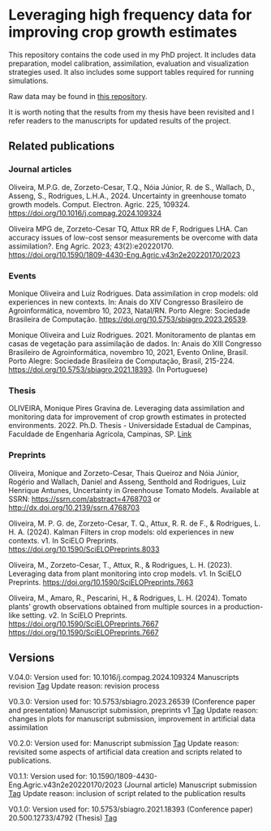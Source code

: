 # Leveraging high frequency data for improving crop growth estimates

This repository contains the code used in my PhD project. It includes data preparation, model calibration, assimilation, evaluation and visualization strategies used. It also includes some support tables required for running simulations.

Raw data may be found in [this repository](https://doi.org/10.25824/redu/EP4NGO).

It is worth noting that the results from my thesis have been revisited and I refer readers to the manuscripts for updated results of the project.

## Related publications
### Journal articles
Oliveira, M.P.G. de, Zorzeto-Cesar, T.Q., Nóia Júnior, R. de S., Wallach, D., Asseng, S., Rodrigues, L.H.A., 2024. Uncertainty in greenhouse tomato growth models. Comput. Electron. Agric. 225, 109324. https://doi.org/10.1016/j.compag.2024.109324

Oliveira MPG de, Zorzeto-Cesar TQ, Attux RR de F, Rodrigues LHA. Can accuracy issues of low-cost sensor measurements be overcome with data assimilation?. Eng Agríc. 2023; 43(2):e20220170. https://doi.org/10.1590/1809-4430-Eng.Agric.v43n2e20220170/2023

### Events
Monique Oliveira and Luiz Rodrigues. Data assimilation in crop models: old experiences in new contexts. In: Anais do XIV Congresso Brasileiro de Agroinformática, novembro 10, 2023, Natal/RN. Porto Alegre: Sociedade Brasileira de Computação. https://doi.org/10.5753/sbiagro.2023.26539. 

Monique Oliveira and Luiz Rodrigues. 2021. Monitoramento de plantas em casas de vegetação para assimilação de dados. In: Anais do XIII Congresso Brasileiro de Agroinformática, novembro 10, 2021, Evento Online, Brasil. Porto Alegre: Sociedade Brasileira de Computação, Brasil, 215-224. https://doi.org/10.5753/sbiagro.2021.18393. (In Portuguese)

### Thesis
OLIVEIRA, Monique Pires Gravina de. Leveraging data assimilation and monitoring data for improvement of crop growth estimates in protected environments. 2022. Ph.D. Thesis - Universidade Estadual de Campinas, Faculdade de Engenharia Agrícola, Campinas, SP. [Link](https://hdl.handle.net/20.500.12733/4792)

### Preprints
Oliveira, Monique and Zorzeto-Cesar, Thais Queiroz and Nóia Júnior, Rogério and Wallach, Daniel and Asseng, Senthold and Rodrigues, Luiz Henrique Antunes, Uncertainty in Greenhouse Tomato Models. Available at SSRN: https://ssrn.com/abstract=4768703 or http://dx.doi.org/10.2139/ssrn.4768703 

Oliveira, M. P. G. de, Zorzeto-Cesar, T. Q., Attux, R. R. de F., & Rodrigues, L. H. A. (2024). Kalman Filters in crop models: old experiences in new contexts. v1. In SciELO Preprints. https://doi.org/10.1590/SciELOPreprints.8033

Oliveira, M., Zorzeto-Cesar, T., Attux, R., & Rodrigues, L. H. (2023). Leveraging data from plant monitoring into crop models. v1. In SciELO Preprints. https://doi.org/10.1590/SciELOPreprints.7663

Oliveira, M., Amaro, R., Pescarini, H., & Rodrigues, L. H. (2024). Tomato plants’ growth observations obtained from multiple sources in a production-like setting. v2. In SciELO Preprints. https://doi.org/10.1590/SciELOPreprints.7667 https://doi.org/10.1590/SciELOPreprints.7667

## Versions
V.04.0: Version used for:
  10.1016/j.compag.2024.109324
  Manuscripts revision
  [Tag](https://github.com/mnqoliveira/data-assimilation-tomato-models/releases/tag/v0.4.0)
  Update reason: revision process

V0.3.0: Version used for:
  10.5753/sbiagro.2023.26539 (Conference paper and presentation)
  Manuscript submission, preprints v1
  [Tag](https://github.com/mnqoliveira/data-assimilation-tomato-models/releases/tag/v0.3.0)
  Update reason: changes in plots for manuscript submission, improvement in artificial data assimilation

V0.2.0: Version used for:
  Manuscript submission
  [Tag](https://github.com/mnqoliveira/data-assimilation-tomato-models/releases/tag/v0.2.0)
  Update reason: revisited some aspects of artificial data creation and scripts related to publications.

V0.1.1: Version used for:
  10.1590/1809-4430-Eng.Agric.v43n2e20220170/2023 (Journal article) 
  Manuscript submission
  [Tag](https://github.com/mnqoliveira/data-assimilation-tomato-models/releases/tag/v0.1.1)
  Update reason: inclusion of script related to the publication results

V0.1.0: Version used for:
  10.5753/sbiagro.2021.18393 (Conference paper)
  20.500.12733/4792 (Thesis)
  [Tag](https://github.com/mnqoliveira/data-assimilation-tomato-models/releases/tag/v0.1.0)
